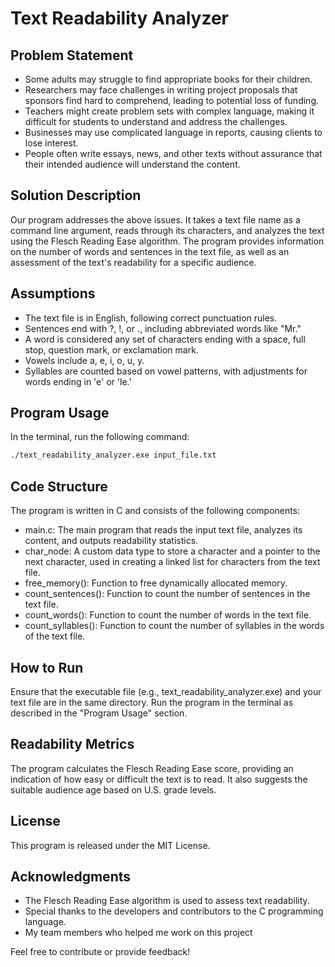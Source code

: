 # Text Readability Analyzer

## Problem Statement
- Some adults may struggle to find appropriate books for their children.
- Researchers may face challenges in writing project proposals that sponsors find hard to comprehend, leading to potential loss of funding.
- Teachers might create problem sets with complex language, making it difficult for students to understand and address the challenges.
- Businesses may use complicated language in reports, causing clients to lose interest.
- People often write essays, news, and other texts without assurance that their intended audience will understand the content.

## Solution Description
Our program addresses the above issues. It takes a text file name as a command line argument, reads through its characters, and analyzes the text using the Flesch Reading Ease algorithm. The program provides information on the number of words and sentences in the text file, as well as an assessment of the text's readability for a specific audience.

## Assumptions
- The text file is in English, following correct punctuation rules.
- Sentences end with ?, !, or ., including abbreviated words like "Mr."
- A word is considered any set of characters ending with a space, full stop, question mark, or exclamation mark.
- Vowels include a, e, i, o, u, y.
- Syllables are counted based on vowel patterns, with adjustments for words ending in 'e' or 'le.'

## Program Usage
In the terminal, run the following command:

```bash
./text_readability_analyzer.exe input_file.txt
```

## Code Structure
The program is written in C and consists of the following components:

 - main.c: The main program that reads the input text file, analyzes its content, and outputs readability statistics.
 - char_node: A custom data type to store a character and a pointer to the next character, used in creating a linked list for characters from the text file.
 - free_memory(): Function to free dynamically allocated memory.
 - count_sentences(): Function to count the number of sentences in the text file.
 - count_words(): Function to count the number of words in the text file.
 - count_syllables(): Function to count the number of syllables in the words of the text file.

## How to Run
Ensure that the executable file (e.g., text_readability_analyzer.exe) and your text file are in the same directory. Run the program in the terminal as described in the "Program Usage" section.

## Readability Metrics
The program calculates the Flesch Reading Ease score, providing an indication of how easy or difficult the text is to read. It also suggests the suitable audience age based on U.S. grade levels.

## License
This program is released under the MIT License.

## Acknowledgments
 - The Flesch Reading Ease algorithm is used to assess text readability.
 - Special thanks to the developers and contributors to the C programming language.
 - My team members who helped me work on this project

Feel free to contribute or provide feedback!